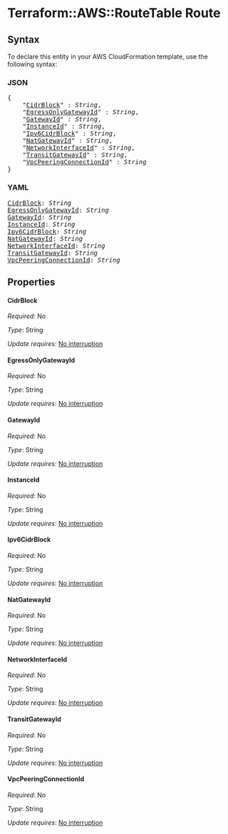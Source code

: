 # Terraform::AWS::RouteTable Route

## Syntax

To declare this entity in your AWS CloudFormation template, use the following syntax:

### JSON

<pre>
{
    "<a href="#cidrblock" title="CidrBlock">CidrBlock</a>" : <i>String</i>,
    "<a href="#egressonlygatewayid" title="EgressOnlyGatewayId">EgressOnlyGatewayId</a>" : <i>String</i>,
    "<a href="#gatewayid" title="GatewayId">GatewayId</a>" : <i>String</i>,
    "<a href="#instanceid" title="InstanceId">InstanceId</a>" : <i>String</i>,
    "<a href="#ipv6cidrblock" title="Ipv6CidrBlock">Ipv6CidrBlock</a>" : <i>String</i>,
    "<a href="#natgatewayid" title="NatGatewayId">NatGatewayId</a>" : <i>String</i>,
    "<a href="#networkinterfaceid" title="NetworkInterfaceId">NetworkInterfaceId</a>" : <i>String</i>,
    "<a href="#transitgatewayid" title="TransitGatewayId">TransitGatewayId</a>" : <i>String</i>,
    "<a href="#vpcpeeringconnectionid" title="VpcPeeringConnectionId">VpcPeeringConnectionId</a>" : <i>String</i>
}
</pre>

### YAML

<pre>
<a href="#cidrblock" title="CidrBlock">CidrBlock</a>: <i>String</i>
<a href="#egressonlygatewayid" title="EgressOnlyGatewayId">EgressOnlyGatewayId</a>: <i>String</i>
<a href="#gatewayid" title="GatewayId">GatewayId</a>: <i>String</i>
<a href="#instanceid" title="InstanceId">InstanceId</a>: <i>String</i>
<a href="#ipv6cidrblock" title="Ipv6CidrBlock">Ipv6CidrBlock</a>: <i>String</i>
<a href="#natgatewayid" title="NatGatewayId">NatGatewayId</a>: <i>String</i>
<a href="#networkinterfaceid" title="NetworkInterfaceId">NetworkInterfaceId</a>: <i>String</i>
<a href="#transitgatewayid" title="TransitGatewayId">TransitGatewayId</a>: <i>String</i>
<a href="#vpcpeeringconnectionid" title="VpcPeeringConnectionId">VpcPeeringConnectionId</a>: <i>String</i>
</pre>

## Properties

#### CidrBlock

_Required_: No

_Type_: String

_Update requires_: [No interruption](https://docs.aws.amazon.com/AWSCloudFormation/latest/UserGuide/using-cfn-updating-stacks-update-behaviors.html#update-no-interrupt)

#### EgressOnlyGatewayId

_Required_: No

_Type_: String

_Update requires_: [No interruption](https://docs.aws.amazon.com/AWSCloudFormation/latest/UserGuide/using-cfn-updating-stacks-update-behaviors.html#update-no-interrupt)

#### GatewayId

_Required_: No

_Type_: String

_Update requires_: [No interruption](https://docs.aws.amazon.com/AWSCloudFormation/latest/UserGuide/using-cfn-updating-stacks-update-behaviors.html#update-no-interrupt)

#### InstanceId

_Required_: No

_Type_: String

_Update requires_: [No interruption](https://docs.aws.amazon.com/AWSCloudFormation/latest/UserGuide/using-cfn-updating-stacks-update-behaviors.html#update-no-interrupt)

#### Ipv6CidrBlock

_Required_: No

_Type_: String

_Update requires_: [No interruption](https://docs.aws.amazon.com/AWSCloudFormation/latest/UserGuide/using-cfn-updating-stacks-update-behaviors.html#update-no-interrupt)

#### NatGatewayId

_Required_: No

_Type_: String

_Update requires_: [No interruption](https://docs.aws.amazon.com/AWSCloudFormation/latest/UserGuide/using-cfn-updating-stacks-update-behaviors.html#update-no-interrupt)

#### NetworkInterfaceId

_Required_: No

_Type_: String

_Update requires_: [No interruption](https://docs.aws.amazon.com/AWSCloudFormation/latest/UserGuide/using-cfn-updating-stacks-update-behaviors.html#update-no-interrupt)

#### TransitGatewayId

_Required_: No

_Type_: String

_Update requires_: [No interruption](https://docs.aws.amazon.com/AWSCloudFormation/latest/UserGuide/using-cfn-updating-stacks-update-behaviors.html#update-no-interrupt)

#### VpcPeeringConnectionId

_Required_: No

_Type_: String

_Update requires_: [No interruption](https://docs.aws.amazon.com/AWSCloudFormation/latest/UserGuide/using-cfn-updating-stacks-update-behaviors.html#update-no-interrupt)

